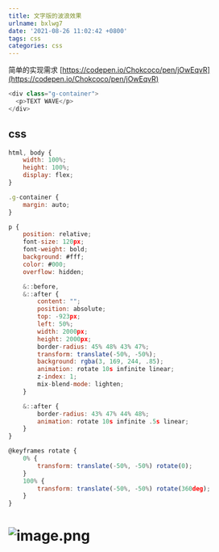 ```yaml
---
title: 文字版的波浪效果
urlname: bxlwg7
date: '2021-08-26 11:02:42 +0800'
tags: css
categories: css
---
```


简单的实现需求 [https://codepen.io/Chokcoco/pen/jOwEqvR](https://codepen.io/Chokcoco/pen/jOwEqvR)

```javascript
<div class="g-container">
  <p>TEXT WAVE</p>
</div>
```

## css

```javascript
html, body {
    width: 100%;
    height: 100%;
    display: flex;
}

.g-container {
    margin: auto;
}

p {
    position: relative;
    font-size: 120px;
    font-weight: bold;
    background: #fff;
    color: #000;
    overflow: hidden;

    &::before,
    &::after {
        content: "";
        position: absolute;
        top: -923px;
        left: 50%;
        width: 2000px;
        height: 2000px;
        border-radius: 45% 48% 43% 47%;
        transform: translate(-50%, -50%);
        background: rgba(3, 169, 244, .85);
        animation: rotate 10s infinite linear;
        z-index: 1;
        mix-blend-mode: lighten;
    }

    &::after {
        border-radius: 43% 47% 44% 48%;
        animation: rotate 10s infinite .5s linear;
    }
}

@keyframes rotate {
    0% {
        transform: translate(-50%, -50%) rotate(0);
    }
    100% {
        transform: translate(-50%, -50%) rotate(360deg);
    }
}
```

# ![image.png](https://cdn.nlark.com/yuque/0/2021/png/12838787/1629947168502-e9feefa3-4e10-42ad-b936-048d9b266cc4.png#align=left&display=inline&height=442&margin=%5Bobject%20Object%5D&name=image.png&originHeight=442&originWidth=1733&size=31617&status=done&style=none&width=1733)
